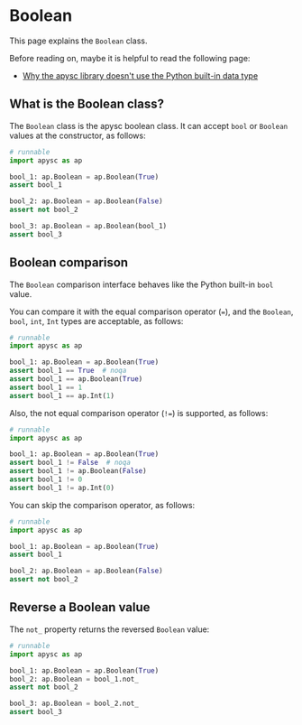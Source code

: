 # Boolean

This page explains the `Boolean` class.

Before reading on, maybe it is helpful to read the following page:

- [Why the apysc library doesn't use the Python built-in data type](why_apysc_doesnt_use_python_builtin_data_type.md)

## What is the Boolean class?

The `Boolean` class is the apysc boolean class. It can accept `bool` or `Boolean` values at the constructor, as follows:

```py
# runnable
import apysc as ap

bool_1: ap.Boolean = ap.Boolean(True)
assert bool_1

bool_2: ap.Boolean = ap.Boolean(False)
assert not bool_2

bool_3: ap.Boolean = ap.Boolean(bool_1)
assert bool_3
```

## Boolean comparison

The `Boolean` comparison interface behaves like the Python built-in `bool` value.

You can compare it with the equal comparison operator (`=`), and the `Boolean`\, `bool`\, `int`\, `Int` types are acceptable, as follows:

```py
# runnable
import apysc as ap

bool_1: ap.Boolean = ap.Boolean(True)
assert bool_1 == True  # noqa
assert bool_1 == ap.Boolean(True)
assert bool_1 == 1
assert bool_1 == ap.Int(1)
```

Also, the not equal comparison operator (`!=`) is supported, as follows:

```py
# runnable
import apysc as ap

bool_1: ap.Boolean = ap.Boolean(True)
assert bool_1 != False  # noqa
assert bool_1 != ap.Boolean(False)
assert bool_1 != 0
assert bool_1 != ap.Int(0)
```

You can skip the comparison operator, as follows:

```py
# runnable
import apysc as ap

bool_1: ap.Boolean = ap.Boolean(True)
assert bool_1

bool_2: ap.Boolean = ap.Boolean(False)
assert not bool_2
```

## Reverse a Boolean value

The `not_` property returns the reversed `Boolean` value:

```py
# runnable
import apysc as ap

bool_1: ap.Boolean = ap.Boolean(True)
bool_2: ap.Boolean = bool_1.not_
assert not bool_2

bool_3: ap.Boolean = bool_2.not_
assert bool_3
```
